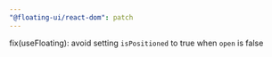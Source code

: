 ```yaml
---
"@floating-ui/react-dom": patch
---
```


fix(useFloating): avoid setting `isPositioned` to true when `open` is false
